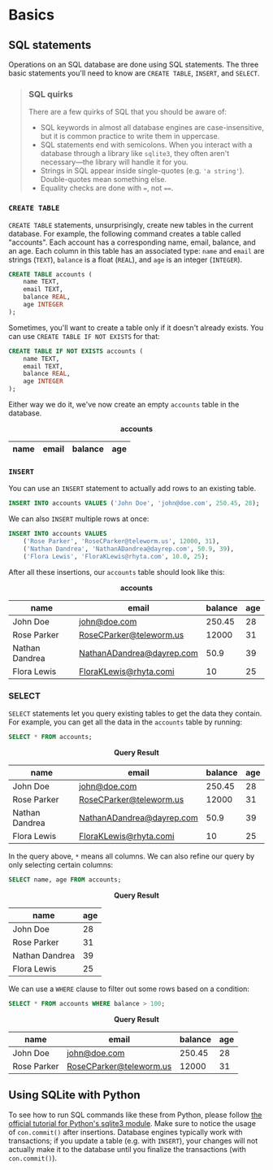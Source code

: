 # Basics

## SQL statements
Operations on an SQL database are done using SQL statements. The three basic
statements you'll need to know are `CREATE TABLE`, `INSERT`, and `SELECT`.

> ### SQL quirks
> There are a few quirks of SQL that you should be aware of:
> * SQL keywords in almost all database engines are case-insensitive, but it
> is common practice to write them in uppercase.
> * SQL statements end with semicolons. When you interact with a database
> through a library like `sqlite3`, they often aren't necessary—the library
> will handle it for you.
> * Strings in SQL appear inside single-quotes (e.g. `'a string'`).
> Double-quotes mean something else.
> * Equality checks are done with `=`, not `==`.


### `CREATE TABLE`
`CREATE TABLE` statements, unsurprisingly, create new tables in the current
database. For example, the following command creates a table called "accounts".
Each account has a corresponding name, email, balance, and an age.
Each column in this table has an associated type: `name` and `email` are
strings (`TEXT`), `balance` is a float (`REAL`), and `age` is an integer
(`INTEGER`).

```sql
CREATE TABLE accounts (
    name TEXT,
    email TEXT,
    balance REAL,
    age INTEGER
);
```

Sometimes, you'll want to create a table only if it doesn't already exists. You
can use `CREATE TABLE IF NOT EXISTS` for that:

```sql
CREATE TABLE IF NOT EXISTS accounts (
    name TEXT,
    email TEXT,
    balance REAL,
    age INTEGER
);
```

Either way we do it, we've now create an empty `accounts` table in the database.

<p align="center">
<b>accounts</b>

| name    | email         | balance   | age |
| ------- | ------------- | --------- | --- |
</p>

### `INSERT`
You can use an `INSERT` statement to actually add rows to an existing table.

```sql
INSERT INTO accounts VALUES ('John Doe', 'john@doe.com', 250.45, 28);
```

We can also `INSERT` multiple rows at once:

```sql
INSERT INTO accounts VALUES
    ('Rose Parker', 'RoseCParker@teleworm.us', 12000, 31),
    ('Nathan Dandrea', 'NathanADandrea@dayrep.com', 50.9, 39),
    ('Flora Lewis', 'FloraKLewis@rhyta.com', 10.0, 25);
```

After all these insertions, our `accounts` table should look like this:

<p align="center">
<b>accounts</b>

| name                 | email                     | balance      | age |
| -------------------- | ------------------------- | ------------ | --- |
| John Doe             | john@doe.com              | 250.45       | 28  |
| Rose Parker          | RoseCParker@teleworm.us   | 12000        | 31  |
| Nathan Dandrea       | NathanADandrea@dayrep.com | 50.9         | 39  |
| Flora Lewis          | FloraKLewis@rhyta.comi    | 10           | 25  |
</p>

### SELECT
`SELECT` statements let you query existing tables to get the data they contain.
For example, you can get all the data in the `accounts` table by running:

```sql
SELECT * FROM accounts;
```

<p align="center">
<b>Query Result</b>

| name                 | email                     | balance      | age |
| -------------------- | ------------------------- | ------------ | --- |
| John Doe             | john@doe.com              | 250.45       | 28  |
| Rose Parker          | RoseCParker@teleworm.us   | 12000        | 31  |
| Nathan Dandrea       | NathanADandrea@dayrep.com | 50.9         | 39  |
| Flora Lewis          | FloraKLewis@rhyta.comi    | 10           | 25  |
</p>

In the query above, `*` means all columns. We can also refine our query by
only selecting certain columns:

```sql
SELECT name, age FROM accounts;
```

<p align="center">
<b>Query Result</b>

| name                 | age |
| -------------------- | --- |
| John Doe             | 28  |
| Rose Parker          | 31  |
| Nathan Dandrea       | 39  |
| Flora Lewis          | 25  |
</p>

We can use a `WHERE` clause to filter out some rows based on a condition:

```sql
SELECT * FROM accounts WHERE balance > 100;
```

<p align="center">
<b>Query Result</b>

| name                 | email                     | balance      | age |
| -------------------- | ------------------------- | ------------ | --- |
| John Doe             | john@doe.com              | 250.45       | 28  |
| Rose Parker          | RoseCParker@teleworm.us   | 12000        | 31  |
</p>

## Using SQLite with Python

To see how to run SQL commands like these from Python, please follow
[the official tutorial for Python's sqlite3 module](https://docs.python.org/3/library/sqlite3.html#tutorial).
Make sure to notice the usage of `con.commit()` after insertions.
Database engines typically work with transactions; if you update a table (e.g.
with `INSERT`), your changes will not actually make it to the database until
you finalize the transactions (with `con.commit()`).
